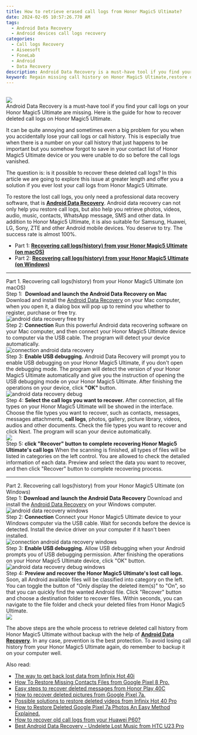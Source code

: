 ```yaml
---
title: How to retrieve erased call logs from Honor Magic5 Ultimate?
date: 2024-02-05 10:57:26.770 AM
tags: 
  - Android Data Recovery
  - Android devices call logs recovery
categories: 
  - Call logs Recovery
  - Aiseesoft
  - FoneLab
  - Android
  - Data Recovery
description: Android Data Recovery is a must-have tool if you find your call logs on your Honor Magic5 Ultimate are missing. Here is the guide for how to recover deleted call logs on Honor Magic5 Ultimate.
keyword: Regain missing call history on Honor Magic5 Ultimate,restore deleted call history on Honor Magic5 Ultimate,recover lost recent calls from Honor Magic5 Ultimate,retrieve wiped call logs Honor Magic5 Ultimate,unerase call numbers from Honor Magic5 Ultimate,Honor Magic5 Ultimate call logs recovery,Honor Magic5 Ultimate delete call history recover,extract call history from water damaged phone Honor Magic5 Ultimate,call history disappear Honor Magic5 Ultimate,Honor Magic5 Ultimate deleted call history,how to refind deleted call history from Honor Magic5 Ultimate,Honor Magic5 Ultimate retrieve deleted call history
---
```

<br>
<img src="https://img0mobiles.techidaily.com/images/best-assets/devices/honor/honor-magic5-ultimate/1.jpg" class="atpl-imgstyle"  /><br>
<div class="atpl-content atpl-for-fonelab-android recover-call-logs">
<div class="atpl-post-description-part-1">
Android Data Recovery is a must-have tool if you find your call logs on your Honor Magic5 Ultimate are missing. Here is the guide for how to recover deleted call logs on Honor Magic5 Ultimate.
</div>
<div class="atpl-post-description-part-2">
<div class="tpl-content-sub-paragraph-normal">
    <p>
      It can be quite annoying and sometimes even a big problem for you when you accidentally lose your call logs or call history. This is especially true when there is a number on your call history that just happens to be important but you somehow forgot to save in your contact list of Honor Magic5 Ultimate device or you were unable to do so before the call logs vanished.
    </p>
  </div>
  
  <div class="tpl-content-sub-paragraph-normal">
    <p>
      The question is: is it possible to recover these deleted call logs? In this article we are going to explore this issue at greater length and offer you a solution if you ever lost your call logs from Honor Magic5 Ultimate.
    </p>
  </div>
</div>
<div class="atpl-post-description-part-3">
<div class="tpl-content-sub-paragraph-content">
  <p>
    To restore the lost call logs, you only need a professional data recovery software, that is <a href="https://tools.techidaily.com/aiseesoft-android-data-recovery/" target="_blank" rel="noopener"><strong>Android Data Recovery</strong></a>. Android data recovery can not only help you restore call logs, but also help you retrieve photos, videos, audio, music, contacts, WhatsApp message, SMS and other data. In addition to Honor Magic5 Ultimate, it is also suitable for Samsung, Huawei, LG, Sony, ZTE and other Android mobile devices. You deserve to try. The success rate is almost 100%.
  </p>
</div>
</div>
<ul>
  <li>Part 1: <strong><a href="#p1"> Recovering call logs(history) from your Honor Magic5 Ultimate  (on macOS)</a></strong></li>
  <li>Part 2: <strong><a href="#p2"> Recovering call logs(history) from your Honor Magic5 Ultimate  (on Windows)</a></strong></li>
</ul>
<!-- Part 1 -->
<a id="p1" name="p1" ></a><hr>
<div>
  <span class="atpl-step-part-style">Part 1. Recovering call logs(history) from your Honor Magic5 Ultimate (on macOS)</span>
</div>
<span class="atpl-stepstyle-a"><span>Step 1: </span></span> <strong>Download and launch the Android Data Recovery on Mac</strong>
Download and install the <a href="https://tools.techidaily.com/aiseesoft-android-data-recovery/" target="_blank" rel="noopener">Android Data Recovery</a> on your Mac computer, when you open it, a dialog box will pop up to remind you whether to register, purchase or free try.
<br>
<img src="https://tools.techidaily.com/images/apps/aiseesoft/android-data-recovery/mac-free-try.png" class="atpl-imgstyle" alt="android data recovery free try" /><br>
<span class="atpl-stepstyle-a"><span>Step 2: </span></span> <strong>Connection</strong>
Run this powerful Android data recovering software on your Mac computer, and then connect your Honor Magic5 Ultimate device to computer via the USB cable. The program will detect your device automatically.
<br>
<img src="https://tools.techidaily.com/images/apps/aiseesoft/android-data-recovery/mac-connection-interface.jpg" class="atpl-imgstyle" alt="connection android data recovery" /><br>
<span class="atpl-stepstyle-a"><span>Step 3: </span></span> <strong>Enable USB debugging.</strong>
Android Data Recovery will prompt you to enable USB debugging on your Honor Magic5 Ultimate, if you don't open the debugging mode. The program will detect the version of your Honor Magic5 Ultimate automatically and give you the instruction of opening the USB debugging mode on your Honor Magic5 Ultimate. After finishing the operations on your device, click <strong>"OK"</strong> button.
<br>
<img src="https://tools.techidaily.com/images/apps/aiseesoft/android-data-recovery/mac-android-usb-debug.jpg"  class="atpl-imgstyle" alt="android data recovery debug" /><br>
<span class="atpl-stepstyle-a"><span>Step 4: </span></span> <strong>Select the call logs you want to recover.</strong>
After connection, all file types on your Honor Magic5 Ultimate will be showed in the interface. Choose the file types you want to recover, such as contacts, messages, messages attachments, <b>call logs</b>, photos, gallery, picture library, videos, audios and other documents. Check the file types you want to recover and click Next. The program will scan your device automatically.
<br>
<img src="https://tools.techidaily.com/images/apps/aiseesoft/android-data-recovery/mac-choose-type-call-logs.jpg" class="atpl-imgstyle"  /><br>
<span class="atpl-stepstyle-a"><span>Step 5: </span></span> <strong>click "Recover" button to  complete recovering Honor Magic5 Ultimate's call logs</strong>
When the scanning is finished, all types of files will be listed in categories on the left control. You are allowed to check the detailed information of each data. Preview and select the data you want to recover, and then click "Recover" button to complete recovering process.
<a id="p2" name="p2"></a><hr>
<!-- Part 2 -->
<div>
  <span class="atpl-step-part-style">Part 2. Recovering call logs(history) from your Honor Magic5 Ultimate (on Windows)</span>
</div>
<span class="atpl-stepstyle-a"><span>Step 1: </span></span> <strong>Download and launch the Android Data Recovery</strong>
Download and install the <a href="https://tools.techidaily.com/aiseesoft-android-data-recovery/" target="_blank" rel="noopener">Android Data Recovery</a> on your Windows computer.
<br>
<img src="https://tools.techidaily.com/images/apps/aiseesoft/android-data-recovery/win-start-interface.png"  class="atpl-imgstyle" alt="android data recovery windows" /><br>
<span class="atpl-stepstyle-a"><span>Step 2: </span></span> <strong>Connection</strong>
Connect your Honor Magic5 Ultimate device to your Windows computer via the USB cable. Wait for seconds before the device is detected. Install the device driver on your computer if it hasn't been installed.
<br>
<img src="https://tools.techidaily.com/images/apps/aiseesoft/android-data-recovery/win-connection-interface.png" class="atpl-imgstyle" alt="connection android data recovery windows" /><br>
<span class="atpl-stepstyle-a"><span>Step 3: </span></span> <strong>Enable USB debugging.</strong>
Allow USB debugging when your Android prompts you of USB debugging permission. After finishing the operations on your Honor Magic5 Ultimate device, click "OK" button.
<br>
<img src="https://tools.techidaily.com/images/apps/aiseesoft/android-data-recovery/win-android-usb-debug.png" class="atpl-imgstyle" alt="android data recovery debug windows" /><br>
<span class="atpl-stepstyle-a"><span>Step 4: </span></span> <strong>Preview and recover the Honor Magic5 Ultimate's lost call logs.</strong>
Soon, all Android available files will be classified into category on the left. You can toggle the button of "Only display the deleted item(s)" to "On", so that you can quickly find the wanted Android file. Click "Recover" button and choose a destination folder to recover files. Within seconds, you can navigate to the file folder and check your deleted files from Honor Magic5 Ultimate.
<br>
<img src="https://tools.techidaily.com/images/apps/aiseesoft/android-data-recovery/win-recover-call-logs.png" class="atpl-imgstyle"  /><br>
<div class="atpl-post-description-part-4">
<div class="tpl-content-sub-paragraph-normal">
    <p>
        The above steps are the whole process to retrieve deleted call history from Honor Magic5 Ultimate without backup with the help of <a href="https://tools.techidaily.com/aiseesoft-android-data-recovery/" target="_blank" rel="noopener"><strong>Android Data Recovery</strong></a>. In any case, prevention is the best protection. To avoid losing call history from your Honor Magic5 Ultimate again, do remember to backup it on your computer well.
    </p>
</div>
</div>
<span class="atpl-alsoreadstyle">Also read:</span>
<div><ul>
<li><a href="/the-way-to-get-back-lost-data-from-infinix-hot-40i-by-fonelab-android-recover-data/" target="_blank" rel="noopener"><u>The way to get back lost data from Infinix Hot 40i</u></a></li>
<li><a href="/how-to-restore-missing-contacts-files-from-google-pixel-8-pro-by-fonelab-android-recover-contacts/" target="_blank" rel="noopener"><u>How To  Restore Missing Contacts Files from Google Pixel 8 Pro.</u></a></li>
<li><a href="/easy-steps-to-recover-deleted-messages-from-honor-play-40c-by-fonelab-android-recover-messages/" target="_blank" rel="noopener"><u>Easy steps to recover deleted messages from Honor Play 40C</u></a></li>
<li><a href="/how-to-recover-deleted-pictures-from-google-pixel-7a-by-fonelab-android-recover-pictures/" target="_blank" rel="noopener"><u>How to recover deleted pictures from Google Pixel 7a.</u></a></li>
<li><a href="/possible-solutions-to-restore-deleted-videos-from-infinix-hot-40-pro-by-fonelab-android-recover-video/" target="_blank" rel="noopener"><u>Possible solutions to restore deleted videos from Infinix Hot 40 Pro</u></a></li>
<li><a href="/how-to-restore-deleted-google-pixel-7a-photos-an-easy-method-explained-by-fonelab-android-recover-photos/" target="_blank" rel="noopener"><u>How to Restore Deleted Google Pixel 7a Photos  An Easy Method Explained.</u></a></li>
<li><a href="/how-to-recover-old-call-logs-from-your-huawei-p60-by-fonelab-android-recover-call-logs/" target="_blank" rel="noopener"><u>How to recover old call logs from your Huawei P60?</u></a></li>
<li><a href="/best-android-data-recovery-undelete-lost-music-from-htc-u23-pro-by-fonelab-android-recover-music/" target="_blank" rel="noopener"><u>Best Android Data Recovery - Undelete Lost Music from HTC U23 Pro</u></a></li>
</ul></div>
</div>
